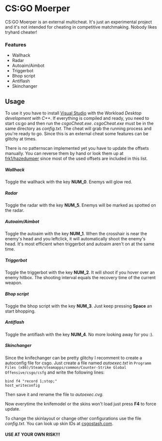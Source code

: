 # CS:GO Moerper

  

CS:GO Moerper is an external multicheat. It's just an experimental project and it's not intended for cheating in competitive matchmaking. Nobody likes tryhard cheater!

  

### Features
- Wallhack
- Radar
- Autoaim/Aimbot
- Triggerbot
- Bhop script
- Antiflash 
- Skinchanger
 
## Usage

To use it you have to install [Visual Studio](https://visualstudio.microsoft.com/de/downloads/) with the Workload *Desktop development with C++*.
If everything is compiled and ready, you need to start cs:go and then run the *csgoCheat.exe*. *csgoCheat.exe* must be in the same directory as *config.txt*.
The cheat will grab the running process and you're ready to go.
Since this is an external cheat some features can be glitchy at times.

There is no patternscan implemented yet you have to update the offsets manually. You can reverse them by hand or look them up at [frk1/hazedumper](https://github.com/frk1/hazedumper/blob/master/csgo.cs) since most of the used offsets are included in this list.

##### Wallhack
Toggle the wallhack with the key **NUM_0**. Enemys will glow red.

##### Radar
Toggle the radar with the key **NUM_5**. Enemys will be marked as spotted on the radar.

##### Autoaim/Aimbot
Toggle the autoaim with the key **NUM_1**. When the crosshair is near the enemy's head and you leftclick, it will automatically shoot the enemy's head. It's most efficient when triggerbot and autoaim aren't on at the same time.

##### Triggerbot
Toggle the triggerbot with the key **NUM_2**. It will shoot if you hover over an enemy hitbox. The shooting interval equals the recovery time of the current weapon.

##### Bhop script
Toggle the bhop script with the key **NUM_3**. Just keep pressing **Space** an start bhopping.

##### Antiflash
Toggle the antiflash with the key **NUM_4**. No more looking away for you :).

##### Skinchanger
Since the knifechanger can be pretty glitchy I recomment to create a autoconfig file for csgo. Just create a file named *autoexec.txt* in `Programm Files (x86)/Steam/steamapps/common/Counter-Strike Global Offensive/csgo/csfg` and write the following lines:
    

    bind f4 "record 1;stop;"
    host_writeconfig

  
Then save it and rename the file to *autoexec.cvg*.

Now everytime the knifemodel or the skins won't load just press **F4** to force update.

To change the skinlayout or change other configurations use the file *config.txt*.
You can look up skin IDs at [csgostash.com](https://csgostash.com/).
  

#### USE AT YOUR OWN RISK!!!
